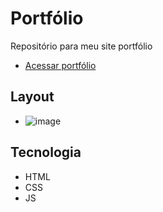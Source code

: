 # Portfólio
Repositório para meu site portfólio 

- [Acessar portfólio](https://matheuspontes.vercel.app/)

## Layout
- ![image](https://user-images.githubusercontent.com/62751571/182030183-5c334673-9b17-434b-ae3e-8599400df35a.png)

## Tecnologia
- HTML
- CSS
- JS 
